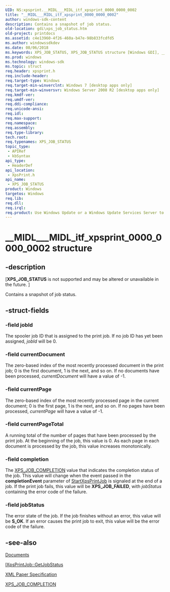 ```yaml
---
UID: NS:xpsprint.__MIDL___MIDL_itf_xpsprint_0000_0000_0002
title: "__MIDL___MIDL_itf_xpsprint_0000_0000_0002"
author: windows-sdk-content
description: Contains a snapshot of job status.
old-location: gdi\xps_job_status.htm
old-project: printdocs
ms.assetid: c4e13960-4f26-460a-b47e-98b833fcdfd5
ms.author: windowssdkdev
ms.date: 08/06/2018
ms.keywords: XPS_JOB_STATUS, XPS_JOB_STATUS structure [Windows GDI], __MIDL___MIDL_itf_xpsprint_0000_0000_0002, gdi.xps_job_status, xpsprint/XPS_JOB_STATUS
ms.prod: windows
ms.technology: windows-sdk
ms.topic: struct
req.header: xpsprint.h
req.include-header: 
req.target-type: Windows
req.target-min-winverclnt: Windows 7 [desktop apps only]
req.target-min-winversvr: Windows Server 2008 R2 [desktop apps only]
req.kmdf-ver: 
req.umdf-ver: 
req.ddi-compliance: 
req.unicode-ansi: 
req.idl: 
req.max-support: 
req.namespace: 
req.assembly: 
req.type-library: 
tech.root: 
req.typenames: XPS_JOB_STATUS
topic_type:
 - APIRef
 - kbSyntax
api_type:
 - HeaderDef
api_location:
 - XpsPrint.h
api_name:
 - XPS_JOB_STATUS
product: Windows
targetos: Windows
req.lib: 
req.dll: 
req.irql: 
req.product: Use Windows Update or a Windows Update Services Server to retrieve the update on Windows XP.
---
```


# __MIDL___MIDL_itf_xpsprint_0000_0000_0002 structure


## -description


<p class="CCE_Message">[<b>XPS_JOB_STATUS</b> is not supported and may be altered or unavailable in the future. ]

Contains a snapshot of job status.


## -struct-fields




### -field jobId

The spooler job ID that is assigned to the print job.  If no job ID has yet been assigned, <i>jobId</i> will be 0.


### -field currentDocument

The zero-based index of the most recently processed document in the print job;  0 is the first document, 1 is the next, and so on. If no documents have been processed, <i>currentDocument</i> will have a value of -1.


### -field currentPage

The zero-based index of the most recently processed page in the current document; 0 is the first page, 1 is the next, and so on. If no pages have been processed, <i>currentPage</i> will have a value of -1.


### -field currentPageTotal

A running total of the number of pages that have been processed by the print job. At the beginning of the job, this value is  0. As each page in each document is processed by the job, this value increases monotonically.


### -field completion

The <a href="https://msdn.microsoft.com/a0bfb708-033a-4493-a878-0ebdcaae672f">XPS_JOB_COMPLETION</a> value that indicates the completion status of the job.  This value will change when the event passed in the <b>completionEvent</b> parameter of <a href="https://msdn.microsoft.com/d982ae2e-c68f-4197-b419-22a63e61db8a">StartXpsPrintJob</a> is signaled at the end of a job. If the print job fails, this value will be <b>XPS_JOB_FAILED</b>,  with <i>jobStatus</i> containing the error code of the failure.


### -field jobStatus

The error state of the job.  If the job finishes without an error, this value will be <b>S_OK</b>. If an error causes the print job to exit, this value will be the error code of the failure.


## -see-also




<a href="https://msdn.microsoft.com/library/windows/hardware/ff541159">Documents</a>



<a href="https://msdn.microsoft.com/e2a55aec-f8a5-40b4-8c26-1488df49eed0">IXpsPrintJob::GetJobStatus</a>



<a href="http://go.microsoft.com/?linkid=8435939">XML Paper Specification</a>



<a href="https://msdn.microsoft.com/a0bfb708-033a-4493-a878-0ebdcaae672f">XPS_JOB_COMPLETION</a>
 

 


